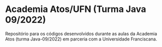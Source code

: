 # Academia Atos/UFN (Turma Java 09/2022)
Repositório para os códigos desenvolvidos durante as aulas da Academia Atos (turma Java-09/2022) em parceria com a Universidade Franciscana. 
